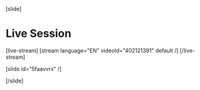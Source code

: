 [slide]
# Live Session

[live-stream]
[stream language="EN" videoId="402121391" default /]
[/live-stream]

[slido id="5faavvrx" /]

[/slide]